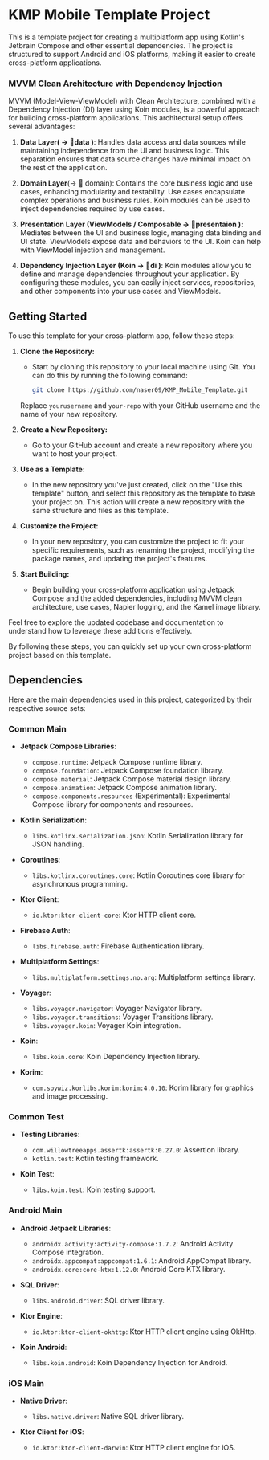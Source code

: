 # KMP Mobile Template Project

This is a template project for creating a multiplatform app using Kotlin's Jetbrain Compose and other essential dependencies.
The project is structured to support Android and iOS platforms, making it easier to create cross-platform applications.

### MVVM Clean Architecture with Dependency Injection

MVVM (Model-View-ViewModel) with Clean Architecture, combined with a Dependency Injection (DI) layer using Koin modules, is a powerful approach for building cross-platform applications. This architectural setup offers several advantages:

1. **Data Layer( -> 📂data )**: Handles data access and data sources while maintaining independence from the UI and business logic. This separation ensures that data source changes have minimal impact on the rest of the application.

2. **Domain Layer**(-> 📂 domain): Contains the core business logic and use cases, enhancing modularity and testability. Use cases encapsulate complex operations and business rules. Koin modules can be used to inject dependencies required by use cases.

3. **Presentation Layer (ViewModels / Composable -> 📂presentaion )**: Mediates between the UI and business logic, managing data binding and UI state. ViewModels expose data and behaviors to the UI. Koin can help with ViewModel injection and management.

4. **Dependency Injection Layer (Koin -> 📂di )**: Koin modules allow you to define and manage dependencies throughout your application. By configuring these modules, you can easily inject services, repositories, and other components into your use cases and ViewModels.


## Getting Started

To use this template for your cross-platform app, follow these steps:

1. **Clone the Repository:**
   - Start by cloning this repository to your local machine using Git. You can do this by running the following command:
     ```bash
     git clone https://github.com/naser09/KMP_Mobile_Template.git
     ```
   Replace `yourusername` and `your-repo` with your GitHub username and the name of your new repository.

2. **Create a New Repository:**
   - Go to your GitHub account and create a new repository where you want to host your project.

3. **Use as a Template:**
   - In the new repository you've just created, click on the "Use this template" button, and select this repository as the template to base your project on. This action will create a new repository with the same structure and files as this template.

4. **Customize the Project:**
   - In your new repository, you can customize the project to fit your specific requirements, such as renaming the project, modifying the package names, and updating the project's features.

5. **Start Building:**
   - Begin building your cross-platform application using Jetpack Compose and the added dependencies, including MVVM clean architecture, use cases, Napier logging, and the Kamel image library.

Feel free to explore the updated codebase and documentation to understand how to leverage these additions effectively.

By following these steps, you can quickly set up your own cross-platform project based on this template.

## Dependencies

Here are the main dependencies used in this project, categorized by their respective source sets:

### Common Main

- **Jetpack Compose Libraries**:
    - `compose.runtime`: Jetpack Compose runtime library.
    - `compose.foundation`: Jetpack Compose foundation library.
    - `compose.material`: Jetpack Compose material design library.
    - `compose.animation`: Jetpack Compose animation library.
    - `compose.components.resources` (Experimental): Experimental Compose library for components and resources.

- **Kotlin Serialization**:
    - `libs.kotlinx.serialization.json`: Kotlin Serialization library for JSON handling.

- **Coroutines**:
    - `libs.kotlinx.coroutines.core`: Kotlin Coroutines core library for asynchronous programming.

- **Ktor Client**:
    - `io.ktor:ktor-client-core`: Ktor HTTP client core.

- **Firebase Auth**:
    - `libs.firebase.auth`: Firebase Authentication library.

- **Multiplatform Settings**:
    - `libs.multiplatform.settings.no.arg`: Multiplatform settings library.

- **Voyager**:
    - `libs.voyager.navigator`: Voyager Navigator library.
    - `libs.voyager.transitions`: Voyager Transitions library.
    - `libs.voyager.koin`: Voyager Koin integration.

- **Koin**:
    - `libs.koin.core`: Koin Dependency Injection library.

- **Korim**:
    - `com.soywiz.korlibs.korim:korim:4.0.10`: Korim library for graphics and image processing.

### Common Test

- **Testing Libraries**:
    - `com.willowtreeapps.assertk:assertk:0.27.0`: Assertion library.
    - `kotlin.test`: Kotlin testing framework.

- **Koin Test**:
    - `libs.koin.test`: Koin testing support.

### Android Main

- **Android Jetpack Libraries**:
    - `androidx.activity:activity-compose:1.7.2`: Android Activity Compose integration.
    - `androidx.appcompat:appcompat:1.6.1`: Android AppCompat library.
    - `androidx.core:core-ktx:1.12.0`: Android Core KTX library.

- **SQL Driver**:
    - `libs.android.driver`: SQL driver library.

- **Ktor Engine**:
    - `io.ktor:ktor-client-okhttp`: Ktor HTTP client engine using OkHttp.

- **Koin Android**:
    - `libs.koin.android`: Koin Dependency Injection for Android.

### iOS Main

- **Native Driver**:
    - `libs.native.driver`: Native SQL driver library.

- **Ktor Client for iOS**:
    - `io.ktor:ktor-client-darwin`: Ktor HTTP client engine for iOS.
